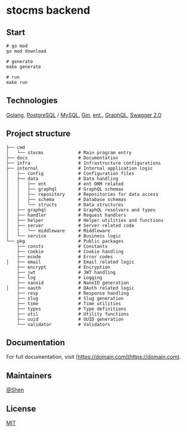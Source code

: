 # stocms backend

## Start

```shell
# go mod
go mod download

# generate
make generate

# run
make run
```

## Technologies

[Golang](https://go.dev), [PostgreSQL](https://www.postgresql.org) / [MySQL](https://www.mysql.com), [Gin](https://github.com/gin-gonic/gin), [ent.](https://entgo.io), [GraphQL](https://graphql.org), [Swagger 2.0](https://github.com/swaggo/gin-swagger)

## Project structure

```plaintext
├── cmd
│   └── stocms             # Main program entry
├── docs                   # Documentation
├── infra                  # Infrastructure configurations
├── internal               # Internal application logic
│   ├── config             # Configuration files
│   ├── data               # Data handling
│   │   ├── ent            # ent ORM related
│   │   ├── graphql        # GraphQL schemas
│   │   ├── repository     # Repositories for data access
│   │   ├── schema         # Database schemas
│   │   └── structs        # Data structures
│   ├── graphql            # GraphQL resolvers and types
│   ├── handler            # Request handlers
│   ├── helper             # Helper utilities and functions
│   ├── server             # Server-related code
│   │   └── middleware     # Middleware
│   └── service            # Business logic
└── pkg                    # Public packages
    ├── consts             # Constants
    ├── cookie             # Cookie handling
    ├── ecode              # Error codes
│   ├── email              # Email related logic
    ├── encrypt            # Encryption
    ├── jwt                # JWT handling
    ├── log                # Logging
    ├── nanoid             # NanoID generation
│   ├── oauth              # OAuth related logic
    ├── resp               # Response handling
    ├── slug               # Slug generation
    ├── time               # Time utilities
    ├── types              # Type definitions
    ├── util               # Utility functions
    ├── uuid               # UUID generation
    └── validator          # Validators
```

## Documentation

For full documentation, visit [https://domain.com](https://domain.com).

## Maintainers

[@Shen](https://github.com/haiyon)

## License

[MIT](LICENSE)
